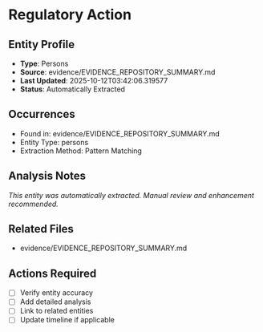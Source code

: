 # Regulatory Action

## Entity Profile
- **Type**: Persons
- **Source**: evidence/EVIDENCE_REPOSITORY_SUMMARY.md
- **Last Updated**: 2025-10-12T03:42:06.319577
- **Status**: Automatically Extracted

## Occurrences
- Found in: evidence/EVIDENCE_REPOSITORY_SUMMARY.md
- Entity Type: persons
- Extraction Method: Pattern Matching

## Analysis Notes
*This entity was automatically extracted. Manual review and enhancement recommended.*

## Related Files
- evidence/EVIDENCE_REPOSITORY_SUMMARY.md

## Actions Required
- [ ] Verify entity accuracy
- [ ] Add detailed analysis
- [ ] Link to related entities
- [ ] Update timeline if applicable
